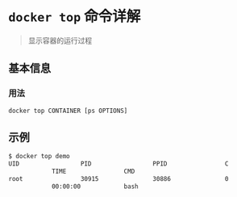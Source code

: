 # `docker top` 命令详解

> 显示容器的运行过程

## 基本信息

### 用法

```
docker top CONTAINER [ps OPTIONS]
```

## 示例

```bash
$ docker top demo
UID                 PID                 PPID                C                   STIME               TTY     
            TIME                CMD
root                30915               30886               0                   Dec29               pts/0   
            00:00:00            bash
```
